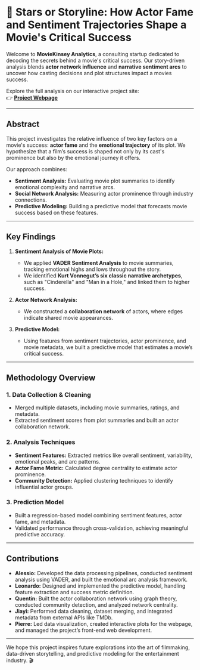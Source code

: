 # 🎥 Stars or Storyline: How Actor Fame and Sentiment Trajectories Shape a Movie's Critical Success

Welcome to **MovieKinsey Analytics**, a consulting startup dedicated to decoding the secrets behind a movie's critical success. Our story-driven analysis blends **actor network influence** and **narrative sentiment arcs** to uncover how casting decisions and plot structures impact a movies success.  

Explore the full analysis on our interactive project site:  
👉 **[Project Webpage](https://pierrelts.github.io/ada-template-website/)**  

---

## **Abstract**
This project investigates the relative influence of two key factors on a movie's success: **actor fame** and the **emotional trajectory** of its plot. We hypothesize that a film’s success is shaped not only by its cast's prominence but also by the emotional journey it offers.  

Our approach combines:  
- **Sentiment Analysis:** Evaluating movie plot summaries to identify emotional complexity and narrative arcs.  
- **Social Network Analysis:** Measuring actor prominence through industry connections.  
- **Predictive Modeling:** Building a predictive model that forecasts movie success based on these features.  

---

## **Key Findings**
1. **Sentiment Analysis of Movie Plots:**  
   - We applied **VADER Sentiment Analysis** to movie summaries, tracking emotional highs and lows throughout the story.  
   - We identified **Kurt Vonnegut’s six classic narrative archetypes**, such as "Cinderella" and "Man in a Hole," and linked them to higher success.

2. **Actor Network Analysis:**  
   - We constructed a **collaboration network** of actors, where edges indicate shared movie appearances.  

3. **Predictive Model:**  
   - Using features from sentiment trajectories, actor prominence, and movie metadata, we built a predictive model that estimates a movie’s critical success.  

---

## **Methodology Overview**
### **1. Data Collection & Cleaning**
- Merged multiple datasets, including movie summaries, ratings, and metadata.  
- Extracted sentiment scores from plot summaries and built an actor collaboration network.  

### **2. Analysis Techniques**
- **Sentiment Features:** Extracted metrics like overall sentiment, variability, emotional peaks, and arc patterns.  
- **Actor Fame Metric:** Calculated degree centrality to estimate actor prominence.  
- **Community Detection:** Applied clustering techniques to identify influential actor groups.  

### **3. Prediction Model**
- Built a regression-based model combining sentiment features, actor fame, and metadata.  
- Validated performance through cross-validation, achieving meaningful predictive accuracy.  

---

## **Contributions**
- **Alessio:** Developed the data processing pipelines, conducted sentiment analysis using VADER, and built the emotional arc analysis framework.  
- **Leonardo:** Designed and implemented the predictive model, handling feature extraction and success metric definition.  
- **Quentin:** Built the actor collaboration network using graph theory, conducted community detection, and analyzed network centrality.  
- **Jiayi:** Performed data cleaning, dataset merging, and integrated metadata from external APIs like TMDb.  
- **Pierre:** Led data visualization, created interactive plots for the webpage, and managed the project’s front-end web development.  

---

We hope this project inspires future explorations into the art of filmmaking, data-driven storytelling, and predictive modeling for the entertainment industry. 🎬

